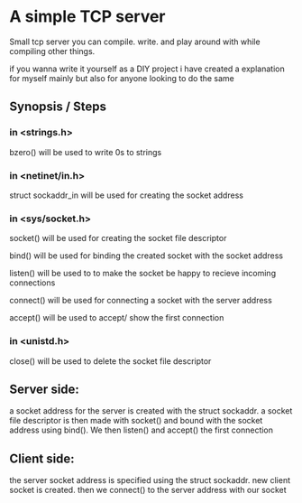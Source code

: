 # A simple TCP server
Small tcp server you can compile. write. and play around with while compiling other things.

if you wanna write it yourself as a DIY project i have created a explanation for myself mainly but also for anyone looking to do the same

## Synopsis / Steps

### in <strings.h> 

bzero() will be used to write 0s to strings 

### in <netinet/in.h>

struct sockaddr_in will be used for creating the socket address 

### in <sys/socket.h>

socket() will be used for creating the socket file descriptor 

bind() will be used for binding the created socket with the socket address 

listen() will be used to to make the socket be happy to recieve incoming connections 

connect() will be used for connecting a socket with the server address 

accept() will be used to accept/ show the first connection 

### in <unistd.h>

close() will be used to delete the socket file descriptor 

## Server side:

a socket address for the server is created with the struct sockaddr. a socket file descriptor is then made with socket() and bound with the socket address using bind().
We then listen() and accept() the first connection

## Client side:

the server socket address is specified using the struct sockaddr. new client socket is created. then we connect() to the server address with our socket



